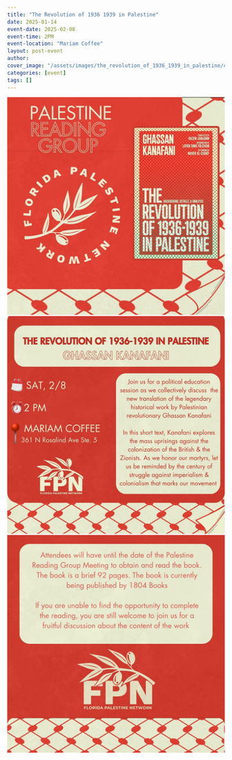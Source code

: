 ```yaml
---
title: "The Revolution of 1936 1939 in Palestine"
date: 2025-01-14
event-date: 2025-02-08
event-time: 2PM
event-location: "Mariam Coffee"
layout: post-event
author: 
cover_image: "/assets/images/the_revolution_of_1936_1939_in_palestine/cover.jpg"
categories: [event]
tags: []
---
```


![1](/assets/images/the_revolution_of_1936_1939_in_palestine/1.jpg)
![2](/assets/images/the_revolution_of_1936_1939_in_palestine/2.jpg)
![3](/assets/images/the_revolution_of_1936_1939_in_palestine/3.jpg)